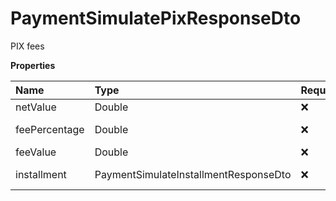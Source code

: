 # PaymentSimulatePixResponseDto

PIX fees

**Properties**

| Name          | Type                                  | Required | Description             |
| :------------ | :------------------------------------ | :------- | :---------------------- |
| netValue      | Double                                | ❌       | Net value               |
| feePercentage | Double                                | ❌       | Rate in percentage      |
| feeValue      | Double                                | ❌       | Fee value               |
| installment   | PaymentSimulateInstallmentResponseDto | ❌       | Installment information |

<!-- This file was generated by liblab | https://liblab.com/ -->
